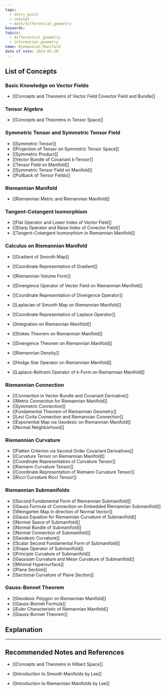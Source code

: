 ```yaml
---
tags:
  - entry_point
  - concept
  - math/differential_geometry
keywords: 
topics:
  - differential_geometry
  - information_geometry
name: Riemannian Manifold
date of note: 2024-05-20
---
```


##  List of Concepts

### Basic Knowledge on Vector Fields

- [[Concepts and Theorems of Vector Field Covector Field and Bundle]]

### Tensor Algebra

- [[Concepts and Theorems in Tensor Space]]

### Symmetric Tensor and Symmetric Tensor Field

- [[Symmetric Tensor]]
- [[Projection of Tensor on Symmetric Tensor Space]]
- [[Symmetric Product]]
- [[Vector Bundle of Covariant k-Tensor]]
- [[Tensor Field on Manifold]]
- [[Symmetric Tensor Field on Manifold]]
- [[Pullback of Tensor Fields]]

### Riemannian Manifold

- [[Riemannian Metric and Riemannian Manifold]]

### Tangent-Cotangent Isomorphism

- [[Flat Operator and Lower Index of Vector Field]]
- [[Sharp Operator and Raise Index of Covector Field]]
- [[Tangent-Cotangent Isomorphism in Riemannian Manifold]]

### Calculus on Riemannian Manifold

- [[Gradient of Smooth Map]]
- [[Coordinate Representation of Gradient]]
- [[Riemannian Volume Form]]

- [[Divergence Operator of Vector Field on Riemannian Manifold]]
- [[Coordinate Representation of Divergence Operator]]
- [[Laplacian of Smooth Map on Riemannian Manifold]]
- [[Coordinate Representation of Laplace Operator]]

- [[Integration on Riemannian Manifold]]
- [[Stokes Theorem on Riemannian Manifold]]
- [[Divergence Theorem on Riemannian Manifold]]
- [[Riemannian Density]]

- [[Hodge Star Operator on Riemannian Manifold]]
- [[Laplace–Beltrami Operator of k-Form on Riemannian Manifold]]

### Riemannian Connection

- [[Connection in Vector Bundle and Covariant Derivative]]
- [[Metric Connection for Riemannian Manifold]]
- [[Symmetric Connection]]
- [[Fundamental Theorem of Riemannian Geometry]]
- [[Levi Civita Connection and Riemannian Connection]]
- [[Exponential Map via Geodesic on Riemannian Manifold]]
- [[Normal Neighborhood]]

### Riemannian Curvature

- [[Flatten Criterion via Second Order Covariant Derivatives]]
- [[Curvature Tensor on Riemannian Manifold]]
- [[Coordinate Representation of Curvature Tensor]]
- [[Riemann Curvature Tensor]]
- [[Coordinate Representation of Riemann Curvature Tensor]]
- [[Ricci Curvature Ricci Tensor]]

### Riemannian Submanifolds

- [[Second Fundamental Form of Riemannian Submanifold]]
- [[Gauss Formula of Connection on Embedded Riemannian Submanifold]]
- [[Weingarten Map in direction of Normal Vector]]
- [[Gauss Equation for Riemannian Curvature of Submanifold]]
- [[Normal Space of Submanifold]]
- [[Normal Bundle of Submanifold]]
- [[Normal Connection of Submanifold]]
- [[Geodesic Curvature]]
- [[Scalar Second Fundamental Form of Submanifold]]
- [[Shape Operator of Submanifold]]
- [[Principle Curvature of Submanifold]]
- [[Gaussian Curvature and Mean Curvature of Submanifold]]
- [[Minimal Hypersurface]]
- [[Plane Section]]
- [[Sectional Curvature of Plane Section]]

### Gauss-Bonnet Theorem

- [[Geodesic Polygon on Riemannian Manifold]]
- [[Gauss-Bonnet Formula]]
- [[Euler Characteristic of Riemannian Manifold]]
- [[Gauss-Bonnet Theorem]]


## Explanation





-----------
##  Recommended Notes and References


- [[Concepts and Theorems in Hilbert Space]]


- [[Introduction to Smooth Manifolds by Lee]]
- [[Introduction to Riemannian Manifolds by Lee]]